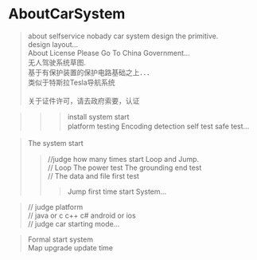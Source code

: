 # AboutCarSystem
>about selfservice nobady car system design the primitive.           </br>
>design layout...                                                    </br>
>About License Please Go To China Government...                      </br>
>无人驾驶系统草图.                                                     </br>
>基于有保护装置的保护电路基础之上．．．                                   </br>
>类似于特斯拉Tesla导航系统                                              </br>   
>关于证件许可，请去政府索要，认证                                         </br>


>>>>
>>>install system start                                             </br>
>> platform testing  Encoding detection  self test  safe test...  　</br>
> 

> The system start                                                 　</br>
>>//judge how many times start Loop and Jump.                       </br>
>>// Loop The power test   The grounding end test                   </br>
>>// The data and file first test                                   </br>
>>> Jump first time start System...                                  </br>

>// judge platform                                                 </br>
>// java or c c++ c#    android or ios                             </br>
>// judge car starting mode...                                     </br>

>Formal start system                                               </br>
>Map upgrade update time                                           </br>




